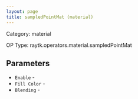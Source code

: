```yaml
---
layout: page
title: sampledPointMat (material)
---
```


Category: material

OP Type: raytk.operators.material.sampledPointMat

## Parameters

* `Enable` - 
* `Fill Color` - 
* `Blending` -
